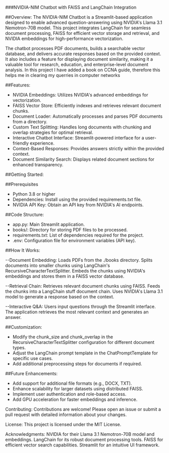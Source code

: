 ###NVIDIA-NIM Chatbot with FAISS and LangChain Integration

##Overview:
The NVIDIA-NIM Chatbot is a Streamlit-based application designed to enable advanced question-answering using NVIDIA's Llama 3.1 Nemotron-70B model. This project integrates LangChain for seamless document processing, FAISS for efficient vector storage and retrieval, and NVIDIA embeddings for high-performance vectorization.

The chatbot processes PDF documents, builds a searchable vector database, and delivers accurate responses based on the provided context. It also includes a feature for displaying document similarity, making it a valuable tool for research, education, and enterprise-level document analysis.
In this project I have added a book on CCNA guide, therefore this helps me in clearing my querries in  computer networks

##Features:
* NVIDIA Embeddings: Utilizes NVIDIA's advanced embeddings for vectorization.
* FAISS Vector Store: Efficiently indexes and retrieves relevant document chunks.
* Document Loader: Automatically processes and parses PDF documents from a directory.
* Custom Text Splitting: Handles long documents with chunking and overlap strategies for optimal retrieval.
* Interactive Chatbot Interface: Streamlit-powered interface for a user-friendly experience.
* Context-Based Responses: Provides answers strictly within the provided context.
* Document Similarity Search: Displays related document sections for enhanced transparency.

##Getting Started:

##Prerequisites
* Python 3.8 or higher
* Dependencies: Install using the provided requirements.txt file.
* NVIDIA API Key: Obtain an API key from NVIDIA's AI endpoints.

##Code Structure:

* app.py: Main Streamlit application.
* books/: Directory for storing PDF files to be processed.
* requirements.txt: List of dependencies required for the project.
* .env: Configuration file for environment variables (API key).

##How It Works:

--Document Embedding:
Loads PDFs from the ./books directory.
Splits documents into smaller chunks using LangChain's RecursiveCharacterTextSplitter.
Embeds the chunks using NVIDIA's embeddings and stores them in a FAISS vector database.

--Retrieval Chain:
Retrieves relevant document chunks using FAISS.
Feeds the chunks into a LangChain stuff document chain.
Uses NVIDIA's Llama 3.1 model to generate a response based on the context.

--Interactive Q&A:
Users input questions through the Streamlit interface.
The application retrieves the most relevant context and generates an answer.

##Customization:

* Modify the chunk_size and chunk_overlap in the RecursiveCharacterTextSplitter configuration for different document types.
* Adjust the LangChain prompt template in the ChatPromptTemplate for specific use cases.
* Add additional preprocessing steps for documents if required.

##Future Enhancements:

* Add support for additional file formats (e.g., DOCX, TXT).
* Enhance scalability for larger datasets using distributed FAISS.
* Implement user authentication and role-based access.
* Add GPU acceleration for faster embeddings and inference.

Contributing:
Contributions are welcome! Please open an issue or submit a pull request with detailed information about your changes.

License:
This project is licensed under the MIT License.

Acknowledgments:
NVIDIA for their Llama 3.1 Nemotron-70B model and embeddings.
LangChain for its robust document processing tools.
FAISS for efficient vector search capabilities.
Streamlit for an intuitive UI framework.


